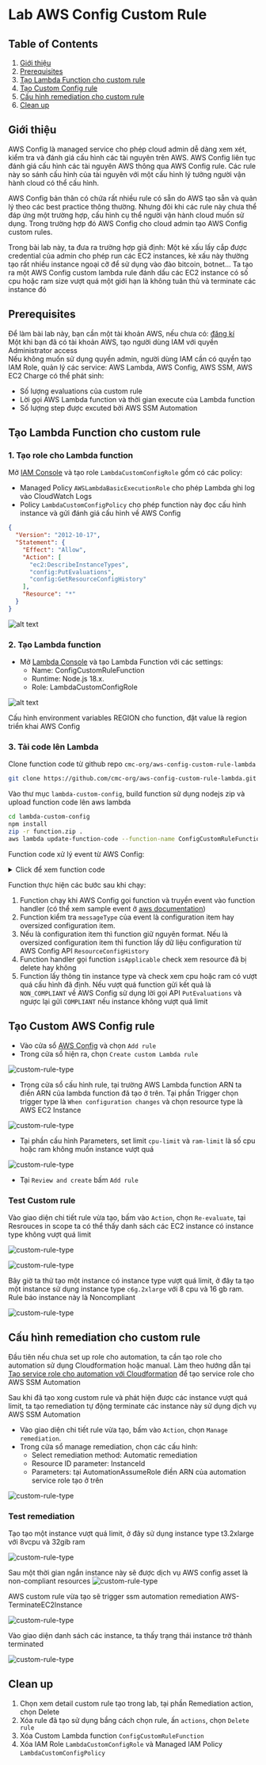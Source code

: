# Lab AWS Config Custom Rule

## Table of Contents
1. [Giới thiệu](#introduction)
2. [Prerequisites](#prerequisites)
2. [Tạo Lambda Function cho custom rule](#createlambdafunction)
3. [Tạo Custom Config rule](#createconfigrule)
4. [Cấu hình remediation cho custom rule](#configremediation)
5. [Clean up](#cleanup)


## Giới thiệu <a id="introduction"></a>
AWS Config là managed service cho phép cloud admin dễ dàng xem xét, kiểm tra và đánh giá cấu hình các tài nguyên trên AWS. AWS Config liên tục đánh giá cấu hình các tài nguyên AWS thông qua AWS Config rule. Các rule này so sánh cấu hình của tài nguyên với một cấu hình lý tưởng người vận hành cloud có thể cấu hình.

AWS Config bản thân có chứa rất nhiều rule có sẵn do AWS tạo sẵn và quản lý theo các best practice thông thường. Nhưng đôi khi các rule này chưa thể đáp ứng một trường hợp, cấu hình cụ thể người vận hành cloud muốn sử dụng. Trong trường hợp đó AWS Config cho cloud admin tạo AWS Config custom rules.

Trong bài lab này, ta đưa ra trường hợp giả định: Một kẻ xấu lấy cắp được credential của admin cho phép run các EC2 instances, kẻ xấu này thường tạo rất nhiều instance ngoại cỡ để sử dụng vào đào bitcoin, botnet... Ta tạo ra một AWS Config custom lambda rule đánh dấu các EC2 instance có số cpu hoặc ram size vượt quá một giới hạn là không tuân thủ và terminate các instance đó
## Prerequisites <a id="prerequisites"></a>
Để làm bài lab này, bạn cần một tài khoản AWS, nếu chưa có: [đăng kí](https://portal.aws.amazon.com/billing/signup)<br />
Một khi bạn đã có tài khoản AWS, tạo người dùng IAM với quyền Administrator access<br />
Nếu không muốn sử dụng quyền admin, người dùng IAM cần có quyền tạo IAM Role, quản lý các service: AWS Lambda, AWS Config, AWS SSM, AWS EC2
Charge có thể phát sinh:
- Số lượng evaluations của custom rule
- Lời gọi AWS Lambda function và thời gian execute của Lambda function
- Số lượng step được excuted bởi AWS SSM Automation

## Tạo Lambda Function cho custom rule <a id="createlambdafunction"></a>

### 1. Tạo role cho Lambda function
Mở [IAM Console](https://us-east-1.console.aws.amazon.com/iamv2/home#/home) và tạo role `LambdaCustomConfigRole` gồm có các policy:

- Managed Policy `AWSLambdaBasicExecutionRole` cho phép Lambda ghi log vào CloudWatch Logs
- Policy `LambdaCustomConfigPolicy` cho phép function này đọc cấu hình instance và gửi đánh giá cấu hình về AWS Config

```json
{
  "Version": "2012-10-17",
  "Statement": {
    "Effect": "Allow",
    "Action": [
      "ec2:DescribeInstanceTypes",
      "config:PutEvaluations",
      "config:GetResourceConfigHistory"
    ],
    "Resource": "*"
  }
}
```

![alt text](image/LambdaCustomConfigRole.png)

### 2. Tạo Lambda function

- Mở [Lambda Console](https://ap-southeast-1.console.aws.amazon.com/lambda/home?region=ap-southeast-1#/functions) và tạo Lambda Function với các settings:
  - Name: ConfigCustomRuleFunction
  - Runtime: Node.js 18.x.
  - Role: LambdaCustomConfigRole

![alt text](image/LambdaCustomFunction.PNG)

Cấu hình environment variables REGION cho function, đặt value là region triển khai AWS Config

### 3. Tải code lên Lambda
Clone function code từ github repo `cmc-org/aws-config-custom-rule-lambda`

```bash
git clone https://github.com/cmc-org/aws-config-custom-rule-lambda.git
```

Vào thư mục `lambda-custom-config`, build function sử dụng nodejs zip và upload function code lên aws lambda

```bash
cd lambda-custom-config
npm install
zip -r function.zip .
aws lambda update-function-code --function-name ConfigCustomRuleFunction --zip-file fileb://function.zip
```


Function code xử lý event từ AWS Config:
<details>
  <summary>Click để xem function code</summary>

```javascript
import convertpro from 'convert-pro';
import {ConfigServiceClient, PutEvaluationsCommand, GetResourceConfigHistoryCommand} from '@aws-sdk/client-config-service';
import {EC2Client, DescribeInstanceTypesCommand} from '@aws-sdk/client-ec2';

const configServiceClient = new ConfigServiceClient({region: process.env.REGION});
const ec2Client = new EC2Client({region: 'us-east-1'});
const convert = convertpro.default;

const COMPLIANCE_STATES = {
  COMPLIANT : 'COMPLIANT',
  NON_COMPLIANT : 'NON_COMPLIANT',
  NOT_APPLICABLE : 'NOT_APPLICABLE'
};

export async function handler(event, context){
  checkDefined( 'event', event);

  checkDefined( 'invokingEvent', event.invokingEvent);
  const invokingEvent = JSON.parse(event.invokingEvent);
  
  const configurationItem = await getConfigurationItem(invokingEvent);

  await evaluateCompliance(configurationItem, event);
}

async function getConfigurationItem(invokingEvent){
  checkDefined('mesageType', invokingEvent.messageType);
  if (invokingEvent.messageType == "OversizedConfigurationItemChangeNotification") {
    const configurationItemSummary = checkDefined('configurationItemSummary', invokingEvent.configurationItemSummary);

    const getResourceConfigHistoryCommandInput = {
      limit: 1,
      laterTime: new Date(configurationItemSummary.configurationItemCaptureTime),
      resourceType: configurationItemSummary.resourceType,
      resourceId: configurationItemSummary.resourceId
    };

    console.log(getResourceConfigHistoryCommandInput);


    const getResourceConfigHistoryCommand = new GetResourceConfigHistoryCommand(getResourceConfigHistoryCommandInput);
    const configurationItemHistory = await configServiceClient.send(getResourceConfigHistoryCommand);

    checkDefined('configurationItemHistory.configurationItems', configurationItemHistory.configurationItems);

    return convertHistoryResult(configurationItemHistory.configurationItems[0]);

  } else {
    return checkDefined('configurationItem', invokingEvent.configurationItem);
  }
}

//convert item history api call result to normal event 
function convertHistoryResult(configurationItemHistory){
  const configurationItem = {
    ...configurationItemHistory,
    ARN: configurationItemHistory.arn,
    awsAccountId: configurationItemHistory.accountId,
    configurationStateMd5Hash: configurationItemHistory.configurationItemMD5Hash,
    configuration: JSON.parse(configurationItemHistory.configuration),
    configurationItemVersion: configurationItemHistory.version,
  };

  if ({}.hasOwnProperty.call(configurationItemHistory, 'relationships')) {

    configurationItem.relationships = configurationItemHistory.relationships.map(x => { 
        return {
        ...x,
        name: x.relationshipName
      }
    });
  }

  return configurationItem;
}

async function evaluateCompliance(configurationItem, event){
  let complicance = COMPLIANCE_STATES.NOT_APPLICABLE;
  const eventLeftScope = checkDefined('eventLeftScope', event.eventLeftScope);

  if(isApplicable(configurationItem, eventLeftScope)){

    complicance = COMPLIANCE_STATES.COMPLIANT;

    checkDefined( 'ruleParameters', event.ruleParameters);
    const ruleParameters = JSON.parse(event.ruleParameters);

    const cpuLimit = Number(checkDefined('cpu-limit', ruleParameters["cpu-limit"]));
    const ramLimit = Number(checkDefined('ram-limit', ruleParameters["ram-limit"]));

    const describeInstanceTypesCommandInput = {
      InstanceTypes: [checkDefined('instanceType', configurationItem.configuration.instanceType)]
    }

    const describeInstanceTypesCommand = new DescribeInstanceTypesCommand(describeInstanceTypesCommandInput);
    const instanceTypesDescriptions = await ec2Client.send(describeInstanceTypesCommand);

    checkDefined('instanceTypesDescriptions.InstanceTypes' ,instanceTypesDescriptions.InstanceTypes)
    const description = instanceTypesDescriptions.InstanceTypes[0];

    const instanceVCpus = Number(checkDefined('DefaultVCpus', description.VCpuInfo.DefaultVCpus));

    const instanceRamInGiB = convert.bytes([description.MemoryInfo.SizeInMiB, "MiB"], "GiB");

    if (instanceVCpus > cpuLimit || instanceRamInGiB > ramLimit ){
      complicance = COMPLIANCE_STATES.NON_COMPLIANT;
    }
  }

  const putEvaluationsCommandInput = {
    ResultToken: event.resultToken,
    Evaluations: [{
      ComplianceResourceId: configurationItem.resourceId,
      ComplianceResourceType: configurationItem.resourceType,
      ComplianceType: complicance,
      OrderingTimestamp: new Date(configurationItem.configurationItemCaptureTime)
    }]  
  };

  const putEvaluationsCommand = new PutEvaluationsCommand(putEvaluationsCommandInput);

  await configServiceClient.send(putEvaluationsCommand);
}

//check if the item is deleted
function isApplicable(configurationItem, eventLeftScope) {
  checkDefined(configurationItem, 'configurationItem');
  const status = configurationItem.configurationItemStatus;
  return (status === 'OK' || status === 'ResourceDiscovered') && eventLeftScope === false;
}

function checkDefined(refName ,ref){
  if (typeof ref === "boolean") {
    return ref;
  }

  if(!ref) {
    throw new Error(`Error: ${refName} is not defined`);
  }

  return ref;
}
```
</details>


Function thực hiện các bước sau khi chạy:
  1. Function chạy khi AWS Config gọi function và truyền event vào function handler (có thể xem sample event ở [aws documentation](https://docs.aws.amazon.com/config/latest/developerguide/evaluate-config_develop-rules_nodejs-sample.html))
  2. Function kiểm tra `messageType` của event là configuration item hay oversized configuration item.
  3. Nếu là configuration item thì function giữ nguyên format. Nếu là oversized configuration item thì function lấy dữ liệu configuration từ AWS Config API `ResourceConfigHistory`
  4. Function handler gọi function `isApplicable` check xem resource đã bị delete hay không
  5. Function lấy thông tin instance type và check xem cpu hoặc ram có vượt quá cấu hình đã định. Nếu vượt quá function gửi kết quả là `NON_COMPLIANT` về AWS Config sử dụng lời gọi API `PutEvaluations` và ngược lại gửi `COMPLIANT` nếu instance không vượt quá limit

## Tạo Custom AWS Config rule <a id="createconfigrule"></a>
- Vào cửa sổ [AWS Config](https://ap-southeast-1.console.aws.amazon.com/config/home?region=ap-southeast-1#/dashboard) và chọn `Add rule`
- Trong cửa sổ hiện ra, chọn `Create custom Lambda rule`

![custom-rule-type](image/select-rule-type.png)

- Trong cửa sổ cấu hình rule, tại trường AWS Lambda function ARN ta điền ARN của lambda function đã tạo ở trên. Tại phần Trigger chọn trigger type là `When configuration changes` và chọn resource type là AWS EC2 Instance

![custom-rule-type](image/rule-config-1.PNG)

- Tại phần cấu hình Parameters, set limit `cpu-limit` và `ram-limit` là số cpu hoặc ram không muốn instance vượt quá

![custom-rule-type](image/rule-config-2.PNG)

- Tại `Review and create` bấm `Add rule`

### Test Custom rule <a id="testcustomrule"></a>
Vào giao diện chi tiết rule vừa tạo, bấm vào `Action`, chọn `Re-evaluate`, tại Resrouces in scope ta có thể thấy danh sách các EC2 instance có instance type không vượt quá limit

![custom-rule-type](image/test-custom-rule-1.png)

![custom-rule-type](image/test-custom-rule-compliant-instance.png)


Bây giờ ta thử tạo một instance có instance type vượt quá limit, ở đây ta tạo một instance sử dụng instance type `c6g.2xlarge` với 8 cpu và 16 gb ram. Rule báo instance này là Noncompliant

![custom-rule-type](image/test-custom-rule-non-compliant-instance.png)


## Cấu hình remediation cho custom rule <a id="configremediation"></a>

Đầu tiên nếu chưa set up role cho automation, ta cần tạo role cho automation sử dụng Cloudformation hoặc manual. Làm theo hướng dẫn tại [Tạo service role cho automation với Cloudformation](https://docs.aws.amazon.com/systems-manager/latest/userguide/automation-setup-cloudformation.html) để tạo service role cho AWS SSM Automation


Sau khi đã tạo xong custom rule và phát hiện được các instance vượt quá limit, ta tạo remediation tự động terminate các instance này sử dụng dịch vụ AWS SSM Automation

- Vào giao diện chi tiết rule vừa tạo, bấm vào `Action`, chọn `Manage remediation`.
- Trong cửa sổ manage remediation, chọn các cấu hình:
  - Select remediation method: Automatic remediation
  - Resource ID parameter: InstanceId
  - Parameters: tại AutomationAssumeRole điền ARN của automation service role tạo ở trên

![custom-rule-type](image/config-remediation.png)

### Test remediation <a id="testremediation"></a>
Tạo tạo một instance vượt quá limit, ở đây sử dụng instance type t3.2xlarge với 8vcpu và 32gib ram

![custom-rule-type](image/test-remediation-launch-instance.png)

Sau một thời gian ngắn instance này sẽ được dịch vụ AWS config asset là non-compliant resources
![custom-rule-type](image/test-remediation-instance-non-compliant.png)

AWS custom rule vừa tạo sẽ trigger ssm automation remediation AWS-TerminateEC2Instance

![custom-rule-type](image/remediation-trigger.png)

Vào giao diện danh sách các instance, ta thấy trạng thái instance trở thành terminated

![custom-rule-type](image/remediation-instance-terminated.png)

## Clean up <a id="cleanup"></a>
1. Chọn xem detail custom rule tạo trong lab, tại phần Remediation action, chọn Delete
2. Xóa rule đã tạo sử dụng bầng cách chọn rule, ấn `actions`, chọn `Delete rule`
3. Xóa Custom Lambda function `ConfigCustomRuleFunction`
4. Xóa IAM Role `LambdaCustomConfigRole` và Managed IAM Policy `LambdaCustomConfigPolicy`

